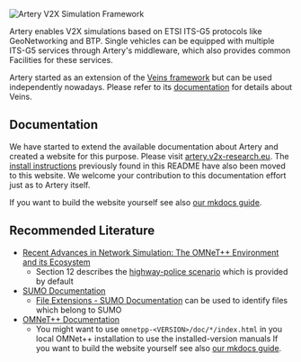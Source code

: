 ![Artery V2X Simulation Framework](https://raw.githubusercontent.com/riebl/artery/master/logo.png)

Artery enables V2X simulations based on ETSI ITS-G5 protocols like GeoNetworking and BTP.
Single vehicles can be equipped with multiple ITS-G5 services through Artery's middleware, which also provides common Facilities for these services.

Artery started as an extension of the [Veins framework](http://veins.car2x.org) but can be used independently nowadays.
Please refer to its [documentation](http://veins.car2x.org/documentation) for details about Veins.

## Documentation

We have started to extend the available documentation about Artery and created a website for this purpose.
Please visit [artery.v2x-research.eu](http://artery.v2x-research.eu).
The [install instructions](http://artery.v2x-research.eu/install/) previously found in this README have also been moved to this website.
We welcome your contribution to this documentation effort just as to Artery itself.

If you want to build the website yourself see also [our mkdocs guide](http://artery.v2x-research.eu/mkdocs).

## Recommended Literature
- [Recent Advances in Network Simulation: The OMNeT++ Environment and its Ecosystem](https://doi.org/10.1007/978-3-030-12842-5)
    - Section 12 describes the [highway-police scenario](scenarios/highway-police) which is provided by default
- [SUMO Documentation](https://sumo.dlr.de/docs/)
    - [File Extensions - SUMO Documentation](https://sumo.dlr.de/docs/Other/File_Extensions.html) can be used to identify files which belong to SUMO
- [OMNeT++ Documentation](https://omnetpp.org/documentation/)
    - You might want to use `omnetpp-<VERSION>/doc/*/index.html` in you local OMNet++ installation to use the installed-version manuals 
If you want to build the website yourself see also [our mkdocs guide](http://artery.v2x-research.eu/mkdocs).
